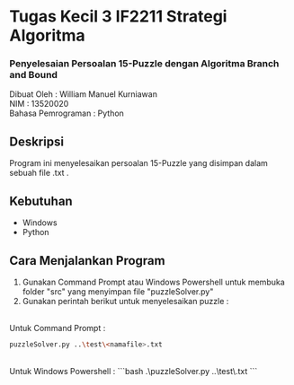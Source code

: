 # Tugas Kecil 3 IF2211 Strategi Algoritma
### Penyelesaian Persoalan 15-Puzzle dengan Algoritma Branch and Bound

Dibuat Oleh : William Manuel Kurniawan <br>
NIM : 13520020 <br>
Bahasa Pemrograman : Python <br>

## Deskripsi
Program ini menyelesaikan persoalan 15-Puzzle yang disimpan dalam sebuah file .txt .


## Kebutuhan
- Windows
- Python

## Cara Menjalankan Program
1. Gunakan Command Prompt atau Windows Powershell untuk membuka folder "src" yang menyimpan file "puzzleSolver.py"
2. Gunakan perintah berikut untuk menyelesaikan puzzle :<br> <br>

Untuk Command Prompt :
```bash
puzzleSolver.py ..\test\<namafile>.txt
```
<br>
Untuk Windows Powershell :
```bash
.\puzzleSolver.py ..\test\<namafile>.txt
```

